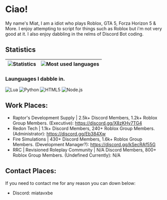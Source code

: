 # Ciao!

My name's Miat, I am a idiot who plays Roblox, GTA 5, Forza Horizon 5 & More. I enjoy attempting to script for things such as Roblox but i'm not very good at it. I also enjoy dabbling in the relms of Discord Bot coding.

## Statistics

| ![Statistics](https://github-readme-stats.vercel.app/api?username=miatya&count_private=true&theme=blue-green) | ![Most used languages](https://github-readme-stats.vercel.app/api/top-langs/?username=miatya&theme=blue-green) |
| - | - |

### Launguages I dabble in.
![Lua](https://img.shields.io/badge/Lua-000080?logo=Lua&logoColor=white&style=for-the-badge)
![Python](https://img.shields.io/badge/Python-3776AB?logo=Python&logoColor=white&style=for-the-badge)
![HTML5](https://img.shields.io/badge/HTML5-e44d26?logo=html5%2B%2B&logoColor=white&style=for-the-badge)
![Node.js](https://img.shields.io/badge/Node.js-339933?logo=Node.js&logoColor=white&style=for-the-badge)

## Work Places:
- Raptor's Development Supply | 2.5k+ Discord Members, 1.2k+ Roblox Group Members. (Executive): https://discord.gg/X8zKHy7TG4
- Redon Tech | 1.1k+ Discord Members, 240+ Roblox Group Members. (Administrator): https://discord.gg/Eb384Xw
- Fire Simulations | 430+ Discord Members, 1.6k+ Roblox Group Members. (Development Manager?): https://discord.gg/kSecRAf55G
- RRC | Revisioned Roleplay Community | N/A Discord Members, 800+ Roblox Group Members.  (Undefined Currently): N/A

## Contact Places:

If you need to contact me for any reason you can down below:
- Discord: miatavxbe
